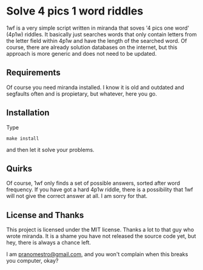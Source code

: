 Solve 4 pics 1 word riddles
===========================

1wf is a very simple script written in miranda
that soves '4 pics one word' (4p1w) riddles.
It basically just searches words that only contain letters
from the letter field within 4p1w and have the length of the
searched word. Of course, there are already solution databases
on the internet, but this approach is more generic and does not
need to be updated.

Requirements
------------

Of course you need miranda installed.
I know it is old and outdated and segfaults often
and is propietary, but whatever, here
you go.

Installation
------------

Type

	make install

and then let it solve your problems.

Quirks
------

Of course, 1wf only finds a set of possible answers,
sorted after word frequency. If you have got a hard
4p1w riddle, there is a possibility
that 1wf will not give the correct answer at all.
I am sorry for that.

License and Thanks
------------------

This project is licensed under the MIT license.
Thanks a lot to that guy who wrote miranda. It
is a shame you have not released the source code
yet, but hey, there is always a chance left.

I am pranomestro@gmail.com, and you won't complain when
this breaks you computer, okay?
